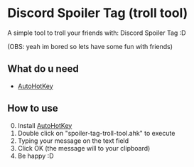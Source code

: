 # Discord Spoiler Tag (troll tool)
A simple tool to troll your friends with: Discord Spoiler Tag :D

(OBS: yeah im bored so lets have some fun with friends)

## What do u need
- [AutoHotKey](https://www.autohotkey.com/)

## How to use
0. Install [AutoHotKey](https://www.autohotkey.com/)
1. Double click on "spoiler-tag-troll-tool.ahk" to execute
2. Typing your message on the text field
3. Click OK (the message will to your clipboard)
4. Be happy :D
